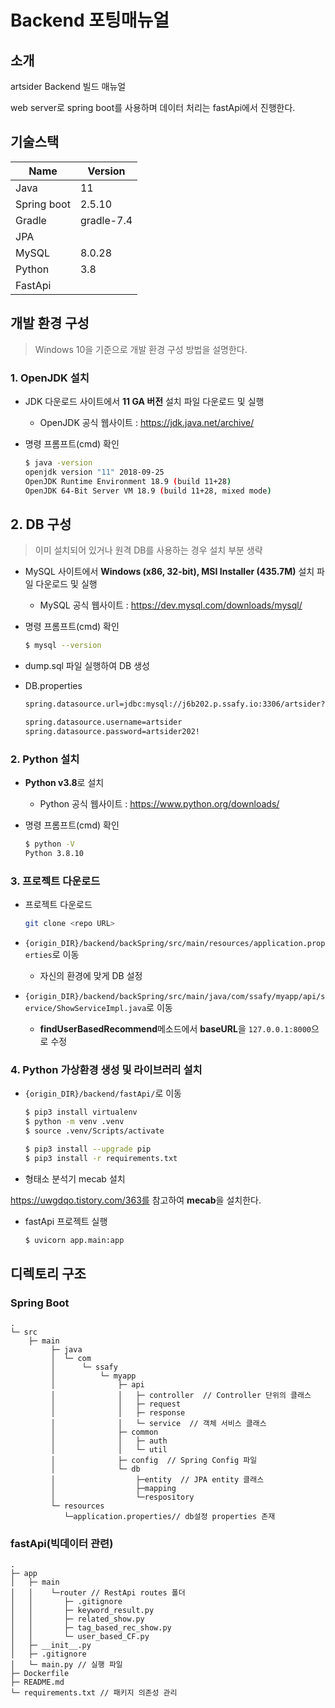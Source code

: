 # Backend 포팅매뉴얼

## 소개

artsider Backend 빌드 매뉴얼

web server로 spring boot를 사용하며 데이터 처리는 fastApi에서 진행한다.

## 기술스택

| Name        | Version    |
| ----------- | ---------- |
| Java        | 11         |
| Spring boot | 2.5.10     |
| Gradle      | gradle-7.4 |
| JPA         |            |
| MySQL       | 8.0.28     |
| Python      | 3.8        |
| FastApi     |            |

## 개발 환경 구성

> Windows 10을 기준으로 개발 환경 구성 방법을 설명한다.

### 1. OpenJDK 설치

- JDK 다운로드 사이트에서 **11 GA 버전** 설치 파일 다운로드 및 실행

  - OpenJDK 공식 웹사이트 : https://jdk.java.net/archive/

- 명령 프롬프트(cmd) 확인

  ```bash
  $ java -version
  openjdk version "11" 2018-09-25
  OpenJDK Runtime Environment 18.9 (build 11+28)
  OpenJDK 64-Bit Server VM 18.9 (build 11+28, mixed mode)
  ```


## 2. DB 구성

> 이미 설치되어 있거나 원격 DB를 사용하는 경우 설치 부분 생략

- MySQL 사이트에서 **Windows (x86, 32-bit), MSI Installer (435.7M)** 설치 파일 다운로드 및 실행

  - MySQL 공식 웹사이트 : https://dev.mysql.com/downloads/mysql/

- 명령 프롬프트(cmd) 확인

  ```bash
  $ mysql --version
  ```

- dump.sql 파일 실행하여 DB 생성
- DB.properties

  ```bash
  spring.datasource.url=jdbc:mysql://j6b202.p.ssafy.io:3306/artsider?serverTimezone=Asia/Seoul&useUnicode=true&characterEncoding=UTF-8

  spring.datasource.username=artsider
  spring.datasource.password=artsider202!
  ```

### 2. Python 설치

- **Python v3.8**로 설치

  - Python 공식 웹사이트 : https://www.python.org/downloads/

- 명령 프롬프트(cmd) 확인

  ```bash
  $ python -V
  Python 3.8.10
  ```

### 3. 프로젝트 다운로드

- 프로젝트 다운로드

  ```bash
  git clone <repo URL>	
  ```

- `{origin_DIR}/backend/backSpring/src/main/resources/application.properties`로 이동

  - 자신의 환경에 맞게 DB 설정
  
- `{origin_DIR}/backend/backSpring/src/main/java/com/ssafy/myapp/api/service/ShowServiceImpl.java`로 이동

  - **findUserBasedRecommend**메소드에서 **baseURL**을 `127.0.0.1:8000`으로 수정


### 4. Python 가상환경 생성 및 라이브러리 설치

- `{origin_DIR}/backend/fastApi/`로 이동

  ```bash
  $ pip3 install virtualenv
  $ python -m venv .venv
  $ source .venv/Scripts/activate
  
  $ pip3 install --upgrade pip
  $ pip3 install -r requirements.txt
  ```

-  형태소 분석기 mecab 설치

  https://uwgdqo.tistory.com/363를 참고하여 **mecab**을 설치한다.

- fastApi 프로젝트 실행

  ```bash
  $ uvicorn app.main:app
  ```

## 디렉토리 구조

### Spring Boot

```
.
└─ src
    ├─ main
         ├─ java
         │  └─ com
         │      └─ ssafy
         │          └─ myapp
         │              ├─ api
         │    			│   ├─ controller  // Controller 단위의 클래스
         │    			│   ├─ request
         │				│	├─ response
         │				│	└─ service  // 객체 서비스 클래스
         │              ├─ common
         │				│	├─ auth
         │				│	└─ util
         │              ├─ config  // Spring Config 파일
         │              └─ db
         │              	├─entity  // JPA entity 클래스
         │              	├─mapping
         │              	└─respository
         └─ resources
         	└─application.properties// db설정 properties 존재
```

### fastApi(빅데이터 관련)

```
.
├─ app
│   ├─ main
│   │    └─router // RestApi routes 폴더
│   │		├─ .gitignore
│   │		├─ keyword_result.py
│   │		├─ related_show.py
│   │		├─ tag_based_rec_show.py
│   │		└─ user_based_CF.py
│   ├─ __init__.py
│   ├─ .gitignore
│   └─ main.py // 실행 파일
├─ Dockerfile
├─ README.md
└─ requirements.txt // 패키지 의존성 관리
```

